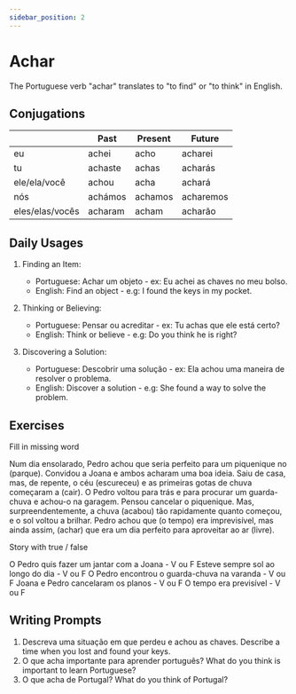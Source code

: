 ```yaml
---
sidebar_position: 2
---
```


# Achar

The Portuguese verb "achar" translates to "to find" or "to think" in English.

## Conjugations

|                 | Past    | Present | Future    |
| --------------- | ------- | ------- | --------- |
| eu              | achei   | acho    | acharei   |
| tu              | achaste | achas   | acharás   |
| ele/ela/você    | achou   | acha    | achará    |
| nós             | achámos | achamos | acharemos |
| eles/elas/vocês | acharam | acham   | acharão   |

## Daily Usages

1. Finding an Item:

   - Portuguese: Achar um objeto - ex: Eu achei as chaves no meu bolso.
   - English: Find an object - e.g: I found the keys in my pocket.

2. Thinking or Believing:

   - Portuguese: Pensar ou acreditar - ex: Tu achas que ele está certo?
   - English: Think or believe - e.g: Do you think he is right?

3. Discovering a Solution:

   - Portuguese: Descobrir uma solução - ex: Ela achou uma maneira de resolver o problema.
   - English: Discover a solution - e.g: She found a way to solve the problem.

## Exercises

Fill in missing word

Num dia ensolarado, Pedro achou que seria perfeito para um piquenique no (parque). Convidou a Joana e ambos acharam uma boa ideia. Saiu de casa, mas, de repente, o céu (escureceu) e as primeiras gotas de chuva começaram a (cair). O Pedro voltou para trás e para procurar um guarda-chuva e achou-o na garagem. Pensou cancelar o piquenique. Mas, surpreendentemente, a chuva (acabou) tão rapidamente quanto começou, e o sol voltou a brilhar. Pedro achou que (o tempo) era imprevisível, mas ainda assim, (achar) que era um dia perfeito para aproveitar ao ar (livre).

Story with true / false

O Pedro quis fazer um jantar com a Joana - V ou F
Esteve sempre sol ao longo do dia - V ou F
O Pedro encontrou o guarda-chuva na varanda - V ou F
Joana e Pedro cancelaram os planos - V ou F
O tempo era previsível - V ou F

## Writing Prompts

1. Descreva uma situação em que perdeu e achou as chaves. Describe a time when you lost and found your keys.
2. O que acha importante para aprender português? What do you think is important to learn Portuguese?
3. O que acha de Portugal? What do you think of Portugal?
